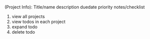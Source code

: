 

(Project Info):
Title/name
description
duedate
priority
notes/checklist

1. view all projects
2. view todos in each project
3. expand todo
4. delete todo